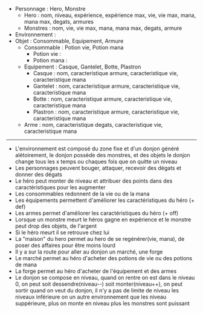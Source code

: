 
- Personnage : Hero, Monstre
    - Hero : nom, niveau, expérience, expérience max, vie, vie max, mana, mana max, degats, armures
    - Monstres : nom, vie, vie max, mana, mana max, degats, armure
- Environnement :
- Objet : Consommable, Equipement, Armure
    - Consommable : Potion vie, Potion mana
        - Potion vie :
        - Potion mana :
    - Equipement : Casque, Gantelet, Botte, Plastron
        - Casque : nom, caracteristique armure, caracteristique vie, caracteristique mana
        - Gantelet : nom, caracteristique armure, caracteristique vie, caracteristique mana
        - Botte : nom, caracteristique armure, caracteristique vie, caracteristique mana
        - Plastron : nom, caracteristique armure, caracteristique vie, caracteristique mana
    - Arme : nom, caracteristique degats, caracteristique vie, caracteristique mana

--------------------------------------------------------------------------------------------------------


- L'environnement est composé du zone fixe et d'un donjon généré alétoirement, le donjon possède des monstres, et des objets
    le donjon change tous les x temps ou chaques fois que on quitte un niveau
- Les personnages peuvent bouger, attaquer, recevoir des dégats et donner des dégats
- Le héro peut monter de niveau et attribuer des points dans des caractéristiques pour les augmenter
- Les consommables redonnent de la vie ou de la mana
- Les équipements permettent d'améliorer les caractéristiques du héro (+ def)
- Les armes permet d'améliorer les caractéristiques du héro  (+ off)
- Lorsque un monstre meurt le héros gagne en expérience et le monstre peut drop des objets, de l'argent
- Si le héro meurt il se retrouve chez lui
- La "maison" du hero permet au hero de se regénérer(vie, mana), de poser des affaires pour être moins lourd
- Il y a sur la route pour aller au donjon un marché, une forge
- Le marché permet au héro d'acheter des potions de vie ou des potions de mana
- La forge permet au héro d'acheter de l'équipement et des armes
- Le donjon se compose en niveau, quand on rentre on est dans le niveau 0, on peut soit dessendre(niveau--) soit monter(niveau++),
        on peut sortir quand on veut du donjon, il n'y a pas de limite de niveau les niveaux inférieure on un autre environnement que les
        niveau suppérieure, plus on monte en niveau plus les monstres sont puissant






